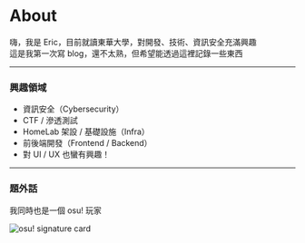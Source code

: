 # About
<!-- This is the demo site for [Fuwari](https://github.com/saicaca/fuwari).

::github{repo="saicaca/fuwari"}

> ### Sources of images used in this site
> - [Unsplash](https://unsplash.com/)
> - [星と少女](https://www.pixiv.net/artworks/108916539) by [Stella](https://www.pixiv.net/users/93273965)
> - [Rabbit - v1.4 Showcase](https://civitai.com/posts/586908) by [Rabbit_YourMajesty](https://civitai.com/user/Rabbit_YourMajesty) -->

嗨，我是 Eric，目前就讀東華大學，對開發、技術、資訊安全充滿興趣 <br>
這是我第一次寫 blog，還不太熟，但希望能透過這裡記錄一些東西

---

### 興趣領域

* 資訊安全（Cybersecurity）
* CTF / 滲透測試
* HomeLab 架設 / 基礎設施（Infra）
* 前後端開發（Frontend / Backend）
* 對 UI / UX 也蠻有興趣！

---

### 題外話

我同時也是一個 osu! 玩家 

![osu! signature card](https://osu-sig.vercel.app/card?user=-%20Fia%20-&mode=std&lang=en&animation=true)